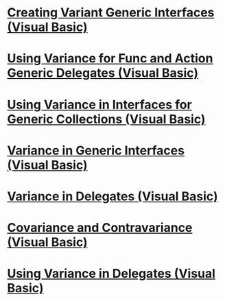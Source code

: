 # [Creating Variant Generic Interfaces (Visual Basic)](creating-variant-generic-interfaces.md)
# [Using Variance for Func and Action Generic Delegates (Visual Basic)](using-variance-for-func-and-action-generic-delegates.md)
# [Using Variance in Interfaces for Generic Collections (Visual Basic)](using-variance-in-interfaces-for-generic-collections.md)
# [Variance in Generic Interfaces (Visual Basic)](variance-in-generic-interfaces.md)
# [Variance in Delegates (Visual Basic)](variance-in-delegates.md)
# [Covariance and Contravariance (Visual Basic)](covariance-and-contravariance.md)
# [Using Variance in Delegates (Visual Basic)](using-variance-in-delegates.md)
